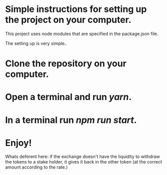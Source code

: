 # Simple instructions for setting up the project on your computer.

This project uses node modules that are specified in the package.json file.

The setting up is very simple..

# Clone the repository on your computer.

# Open a terminal and run *yarn*.

# In a terminal run *npm run start*.

# Enjoy!

Whats deferent here: if the exchange doesn't have the liquidity to withdraw the tokens to a stake holder, it gives it back in the other token (at the correct amount according to the rate.)
